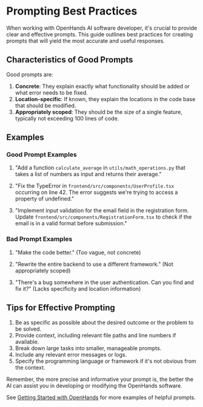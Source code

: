 # Prompting Best Practices

When working with OpenHands AI software developer, it's crucial to provide clear and effective prompts. This guide outlines best practices for creating prompts that will yield the most accurate and useful responses.

## Characteristics of Good Prompts

Good prompts are:

1. **Concrete**: They explain exactly what functionality should be added or what error needs to be fixed.
2. **Location-specific**: If known, they explain the locations in the code base that should be modified.
3. **Appropriately scoped**: They should be the size of a single feature, typically not exceeding 100 lines of code.

## Examples

### Good Prompt Examples

1. "Add a function `calculate_average` in `utils/math_operations.py` that takes a list of numbers as input and returns their average."

2. "Fix the TypeError in `frontend/src/components/UserProfile.tsx` occurring on line 42. The error suggests we're trying to access a property of undefined."

3. "Implement input validation for the email field in the registration form. Update `frontend/src/components/RegistrationForm.tsx` to check if the email is in a valid format before submission."

### Bad Prompt Examples

1. "Make the code better." (Too vague, not concrete)

2. "Rewrite the entire backend to use a different framework." (Not appropriately scoped)

3. "There's a bug somewhere in the user authentication. Can you find and fix it?" (Lacks specificity and location information)

## Tips for Effective Prompting

1. Be as specific as possible about the desired outcome or the problem to be solved.
2. Provide context, including relevant file paths and line numbers if available.
3. Break down large tasks into smaller, manageable prompts.
4. Include any relevant error messages or logs.
5. Specify the programming language or framework if it's not obvious from the context.

Remember, the more precise and informative your prompt is, the better the AI can assist you in developing or modifying the OpenHands software.

See [Getting Started with OpenHands](./getting-started) for more examples of helpful prompts.
